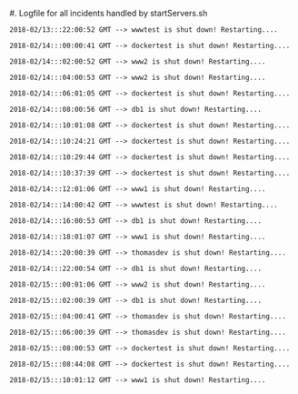 #. Logfile for all incidents handled by startServers.sh

`2018-02/13:::22:00:52 GMT --> wwwtest is shut down! Restarting....`

`2018-02/14:::00:00:41 GMT --> dockertest is shut down! Restarting....`

`2018-02/14:::02:00:52 GMT --> www2 is shut down! Restarting....`

`2018-02/14:::04:00:53 GMT --> www2 is shut down! Restarting....`

`2018-02/14:::06:01:05 GMT --> dockertest is shut down! Restarting....`

`2018-02/14:::08:00:56 GMT --> db1 is shut down! Restarting....`

`2018-02/14:::10:01:08 GMT --> dockertest is shut down! Restarting....`

`2018-02/14:::10:24:21 GMT --> dockertest is shut down! Restarting....`

`2018-02/14:::10:29:44 GMT --> dockertest is shut down! Restarting....`

`2018-02/14:::10:37:39 GMT --> dockertest is shut down! Restarting....`

`2018-02/14:::12:01:06 GMT --> www1 is shut down! Restarting....`

`2018-02/14:::14:00:42 GMT --> wwwtest is shut down! Restarting....`

`2018-02/14:::16:00:53 GMT --> db1 is shut down! Restarting....`

`2018-02/14:::18:01:07 GMT --> www1 is shut down! Restarting....`

`2018-02/14:::20:00:39 GMT --> thomasdev is shut down! Restarting....`

`2018-02/14:::22:00:54 GMT --> db1 is shut down! Restarting....`

`2018-02/15:::00:01:06 GMT --> www2 is shut down! Restarting....`

`2018-02/15:::02:00:39 GMT --> db1 is shut down! Restarting....`

`2018-02/15:::04:00:41 GMT --> thomasdev is shut down! Restarting....`

`2018-02/15:::06:00:39 GMT --> thomasdev is shut down! Restarting....`

`2018-02/15:::08:00:53 GMT --> dockertest is shut down! Restarting....`

`2018-02/15:::08:44:08 GMT --> dockertest is shut down! Restarting....`

`2018-02/15:::10:01:12 GMT --> www1 is shut down! Restarting....`

